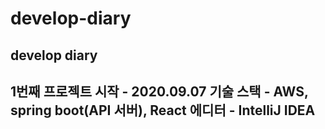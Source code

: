 # develop-diary
<h2> develop diary <h2>  

1번째 프로젝트 시작 - 2020.09.07
기술 스택 - AWS, spring boot(API 서버), React 
에디터 - IntelliJ IDEA
